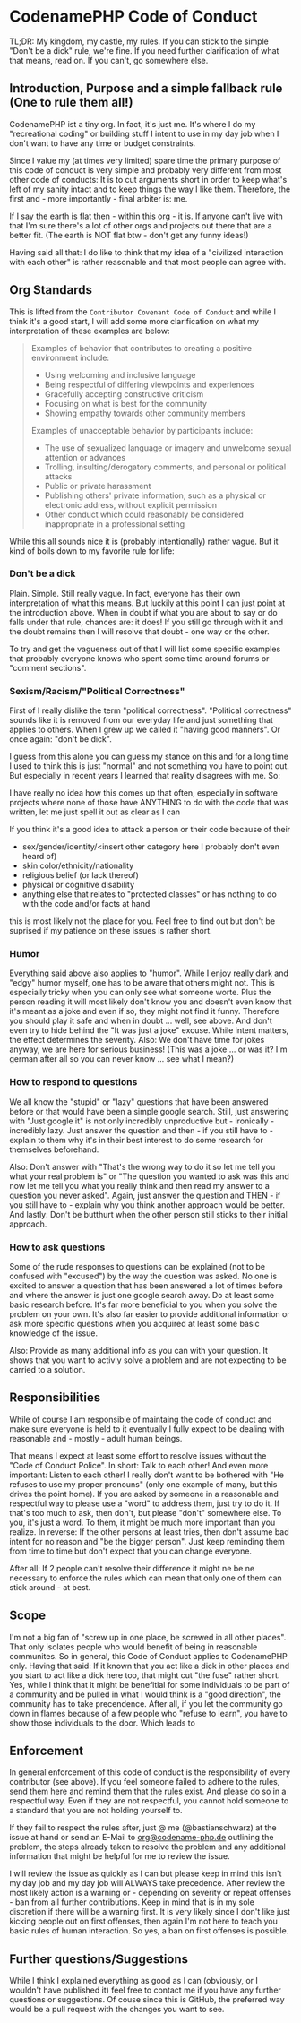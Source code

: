 # CodenamePHP Code of Conduct

TL;DR: My kingdom, my castle, my rules. If you can stick to the simple 
"Don't be a dick" rule, we're fine. If you need further clarification
of what that means, read on. If you can't, go somewhere else.

## Introduction, Purpose and a simple fallback rule (One to rule them all!)

CodenamePHP ist a tiny org. In fact, it's just me. It's where I do my
"recreational coding" or building stuff I intent to use in my day job when
I don't want to have any time or budget constraints.

Since I value my (at times very limited) spare time the primary purpose
of this code of conduct is very simple and probably very different from
most other code of conducts: It is to cut arguments short in order to
keep what's left of my sanity intact and to keep things the way I like them.
Therefore, the first and - more importantly - final arbiter is: me.

If I say the earth is flat then - within this org - it is. If anyone can't
live with that I'm sure there's a lot of other orgs and projects out there
that are a better fit. (The earth is NOT flat btw - don't get any funny 
ideas!)

Having said all that: I do like to think that my idea of a "civilized 
interaction with each other" is rather reasonable and that most people can
agree with.

## Org Standards

This is lifted from the `Contributor Covenant Code of Conduct` and while I think
it's a good start, I will add some more clarification on what my interpretation
of these examples are below:

> Examples of behavior that contributes to creating a positive environment
> include:
> 
> * Using welcoming and inclusive language
> * Being respectful of differing viewpoints and experiences
> * Gracefully accepting constructive criticism
> * Focusing on what is best for the community
> * Showing empathy towards other community members
> 
> Examples of unacceptable behavior by participants include:
> 
> * The use of sexualized language or imagery and unwelcome sexual attention or
> advances
> * Trolling, insulting/derogatory comments, and personal or political attacks
> * Public or private harassment
> * Publishing others' private information, such as a physical or electronic
> address, without explicit permission
> * Other conduct which could reasonably be considered inappropriate in a
>  professional setting

While this all sounds nice it is (probably intentionally) rather vague. But
it kind of boils down to my favorite rule for life:

### Don't be a dick

Plain. Simple. Still really vague. In fact, everyone has their own interpretation
of what this means. But luckily at this point I can just point at the introduction 
above. When in doubt if what you are about to say or do falls under that rule,
chances are: it does! If you still go through with it and the doubt remains then
I will resolve that doubt - one way or the other.

To try and get the vagueness out of that I will list some specific examples that
probably everyone knows who spent some time around forums or "comment sections".

### Sexism/Racism/"Political Correctness"
First of I really dislike the term "political correctness". "Political correctness" 
sounds like it is removed from our everyday life and just something that applies to others.
When I grew up we called it "having good manners". Or once again: "don't be dick". 

I guess from this alone you can guess my stance on this and for a long time I used to think
this is just "normal" and not something you have to point out. But especially in recent
years I learned that reality disagrees with me. So:

I have really no idea how this comes up that often, especially in software projects where
none of those have ANYTHING to do with the code that was written, let me just
spell it out as clear as I can

If you think it's a good idea to attack a person or their code because of their
* sex/gender/identity/<insert other category here I probably don't even heard of)
* skin color/ethnicity/nationality
* religious belief (or lack thereof)
* physical or cognitive disability
* anything else that relates to "protected classes" or has nothing to do with the code and/or
facts at hand

this is most likely not the place for you. Feel free to find out but don't be suprised if my
patience on these issues is rather short.

### Humor

Everything said above also applies to "humor". While I enjoy really dark and "edgy" humor
myself, one has to be aware that others might not. This is especially tricky when you 
can only see what someone worte. Plus the person reading it will most likely don't know
you and doesn't even know that it's meant as a joke and even if so, they might not find it
funny. Therefore you should play it safe and when in doubt ... well, see above. And don't
even try to hide behind the "It was just a joke" excuse. While intent matters, the effect
determines the severity. 
Also: We don't have time for jokes anyway, we are here for serious business! (This was a 
joke ... or was it? I'm german after all so you can never know ... see what I mean?)

### How to respond to questions

We all know the "stupid" or "lazy" questions that have been answered before or that
would have been a simple google search. Still, just answering with "Just google it"
is not only incredibly unproductive but - ironically - incredibly lazy. Just answer
the question and then - if you still have to - explain to them why it's in their best
interest to do some research for themselves beforehand.

Also: Don't answer with "That's the wrong way to do it so let me tell you what your real
problem is" or "The question you wanted to ask was this and now let me tell you what you
really think and then read my answer to a question you never asked". Again, just answer
the question and THEN - if you still have to - explain why you think another approach
would be better. And lastly: Don't be butthurt when the other person still sticks to
their initial approach.

### How to ask questions

Some of the rude responses to questions can be explained (not to be confused with "excused")
by the way the question was asked. No one is excited to answer a question that has been 
answered a lot of times before and where the answer is just one google search away. Do
at least some basic research before. It's far more beneficial to you when you solve the
problem on your own. It's also far easier to provide additional information or ask more
specific questions when you acquired at least some basic knowledge of the issue.

Also: Provide as many additional info as you can with your question. It shows that you want
to activly solve a problem and are not expecting to be carried to a solution.

## Responsibilities

While of course I am responsible of maintaing the code of conduct and make sure everyone is held
to it eventually I fully expect to be dealing with reasonable and - mostly - adult human beings.

That means I expect at least some effort to resolve issues without the "Code of Conduct Police".
In short: Talk to each other! And even more important: Listen to each other! I really don't want
to be bothered with "He refuses to use my proper pronouns" (only one example of many, but this 
drives the point home). If you are asked by someone in a reasonable and respectful way to please
use a "word" to address them, just try to do it. If that's too much to ask, then don't, but please
"don't" somewhere else. To you, it's just a word. To them, it might be much more important than you
realize. In reverse: If the other persons at least tries, then don't assume bad intent
for no reason and "be the bigger person". Just keep reminding them from time to time but don't expect
that you can change everyone.

After all: If 2 people can't resolve their difference it might ne be ne necessary to enforce the rules
which can mean that only one of them can stick around - at best.

## Scope

I'm not a big fan of "screw up in one place, be screwed in all other places". That only isolates people
who would benefit of being in reasonable communites. So in general, this Code of Conduct applies
to CodenamePHP only. Having that said: If it known that you act like a dick in other places and you 
start to act like a dick here too, that might cut "the fuse" rather short. Yes, while I think that
it might be benefitial for some individuals to be part of a community and be pulled in what I would
think is a "good direction", the community has to take precendence. After all, if you let the community
go down in flames because of a few people who "refuse to learn", you have to show those individuals to
the door. Which leads to

## Enforcement

In general enforcement of this code of conduct is the responsibility of every contributor (see above).
If you feel someone failed to adhere to the rules, send them here and remind them that the rules exist.
And please do so in a respectful way. Even if they are not respectful, you cannot hold someone to a 
standard that you are not holding yourself to.

If they fail to respect the rules after, just @ me (@bastianschwarz) at the issue at hand or send 
an E-Mail to org@codename-php.de outlining the problem, the steps already taken to resolve the problem
and any additional information that might be helpful for me to review the issue.

I will review the issue as quickly as I can but please keep in mind this isn't my day job and my
day job will ALWAYS take precedence. After review the most likely action is a warning or - depending
on severity or repeat offenses - ban from all further contributions. Keep in mind that is in my sole
discretion if there will be a warning first. It is very likely since I don't like just kicking people
out on first offenses, then again I'm not here to teach you basic rules of human interaction. So yes,
a ban on first offenses is possible.

## Further questions/Suggestions

While I think I explained everything as good as I can (obviously, or I wouldn't have published it)
feel free to contact me if you have any further questions or suggestions. Of couse since this is
GitHub, the preferred way would be a pull request with the changes you want to see.
